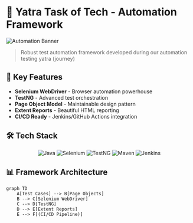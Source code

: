 # 🚀 Yatra Task of Tech - Automation Framework

![Automation Banner](https://via.placeholder.com/1200x400/1a202c/FFFFFF?text=Java+Selenium+TestNG+Automation+Framework&style=flat-square)

> Robust test automation framework developed during our automation testing yatra (journey)

## 🌟 Key Features

- **Selenium WebDriver** - Browser automation powerhouse
- **TestNG** - Advanced test orchestration
- **Page Object Model** - Maintainable design pattern
- **Extent Reports** - Beautiful HTML reporting
- **CI/CD Ready** - Jenkins/GitHub Actions integration

## 🛠 Tech Stack

<p align="center">
  <img src="https://img.shields.io/badge/Java-ED8B00?style=for-the-badge&logo=openjdk&logoColor=white" alt="Java">
  <img src="https://img.shields.io/badge/Selenium-43B02A?style=for-the-badge&logo=selenium&logoColor=white" alt="Selenium">
  <img src="https://img.shields.io/badge/TestNG-%23D71A1A.svg?style=for-the-badge" alt="TestNG">
  <img src="https://img.shields.io/badge/Maven-C71A36?style=for-the-badge&logo=apache-maven&logoColor=white" alt="Maven">
  <img src="https://img.shields.io/badge/Jenkins-D24939?style=for-the-badge&logo=jenkins&logoColor=white" alt="Jenkins">
</p>

## 📊 Framework Architecture

```mermaid
graph TD
    A[Test Cases] --> B[Page Objects]
    B --> C[Selenium WebDriver]
    C --> D[TestNG]
    D --> E[Extent Reports]
    E --> F[(CI/CD Pipeline)]